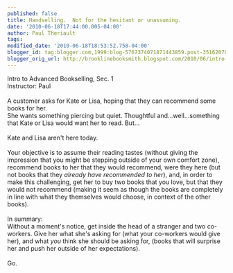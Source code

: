 ```yaml
---
published: false
title: Handselling.  Not for the hesitant or unassuming.
date: '2010-06-18T17:44:00.005-04:00'
author: Paul Theriault
tags: 
modified_date: '2010-06-18T18:53:52.758-04:00'
blogger_id: tag:blogger.com,1999:blog-5767374071871443859.post-3516207037013634359
blogger_orig_url: http://brooklinebooksmith.blogspot.com/2010/06/intro-to-advanced-bookselling-sec.html
---
```


Intro to Advanced Bookselling, Sec. 1<br />Instructor: Paul<br /><br />A customer asks for Kate or Lisa, hoping that they can recommend some books for her.<br />She wants something piercing but quiet. Thoughtful and...well...something that Kate or Lisa would want her to read. But...<br /><br />Kate and Lisa aren't here today.<br /><br />Your objective is to assume their reading tastes (without giving the impression that you might be stepping outside of your own comfort zone), recommend books to her that they would recommend, were they here (but not books that they <em>already have recommended to her</em>), and, in order to make this challenging, get her to buy two books that you love, but that they would not recommend (making it seem as though the books are completely in line with what they themselves would choose, in context of the other books).<br /><br />In summary:<br />Without a moment's notice, get inside the head of a stranger and two co-workers. Give her what she's asking for (what your co-workers would give her), and what <em>you </em>think she should be asking for, (books that will surprise her and push her outside of her expectations).<br /><br />Go.